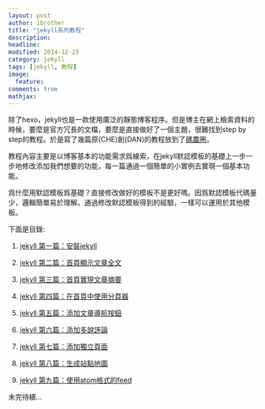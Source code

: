 ```yaml
---
layout: post
author: ibrother
title: "jekyll系列教程"
description: 
headline: 
modified: 2014-12-23
category: jekyll
tags: [jekyll, 教程]
image: 
  feature: 
comments: true
mathjax: 
---
```


除了hexo，jekyll也是一款使用廣泛的靜態博客程序。但是博主在網上檢索資料的時候，要麼是官方冗長的文檔，要麼是直接做好了一個主題，很難找到step by step的教程。於是寫了幾篇原(CHE)創(DAN)的教程放到了[碼農圈][1]。
<!--more-->

教程內容主要是以博客基本的功能需求爲線索，在jekyll默認模板的基礎上一步一步地修改添加我們想要的功能，每一篇通過一個簡單的小實例去實現一個基本功能。

爲什麼用默認模板爲基礎？直接修改做好的模板不是更好嗎。因爲默認模板代碼量少，邏輯簡單易於理解。通過修改默認模板得到的經驗，一樣可以運用於其他模板。

下面是目錄:

1. [jekyll 第一篇：安裝jekyll][2]

2. [jekyll 第二篇：首頁顯示文章全文][3]

3. [jekyll 第三篇：首頁實現文章摘要][4]

4. [jekyll 第四篇：在首頁中使用分頁器][5]

5. [jekyll 第五篇：添加文章導航按鈕][6]

6. [jekyll 第六篇：添加多說評論][7]

7. [jekyll 第七篇：添加獨立頁面][8]

8. [jekyll 第八篇：生成站點地圖][9]

9. [jekyll 第九篇：使用atom格式的feed][10]

未完待續...

[1]: https://coderq.com

[2]: https://coderq.com/t/jekyll-di-pian-an-zhuang-jekyll/105

[3]: https://coderq.com/t/jekyll-di-er-pian-shou-ye-xian-shi-wen-zhang-quan-wen/108

[4]: https://coderq.com/t/jekyll-di-san-pian-shou-ye-shi-xian-wen-zhang-zhai-yao/110

[5]: https://coderq.com/t/jekyll-di-si-pian-zai-shou-ye-zhong-shi-yong-fen-ye-qi/114

[6]: https://coderq.com/t/jekyll-di-wu-pian-tian-jia-wen-zhang-dao-hang-an-niu/119

[7]: https://coderq.com/t/jekyll-di-liu-pian-tian-jia-duo-shuo-ping-lun/120

[8]: https://coderq.com/t/jekyll-di-qi-pian-tian-jia-du-li-ye-mian/133

[9]: https://coderq.com/t/jekyll-di-ba-pian-sheng-cheng-zhan-dian-di-tu/134

[10]: https://coderq.com/t/jekyll-di-jiu-pian-shi-yong-atomge-shi-de-feed/178
